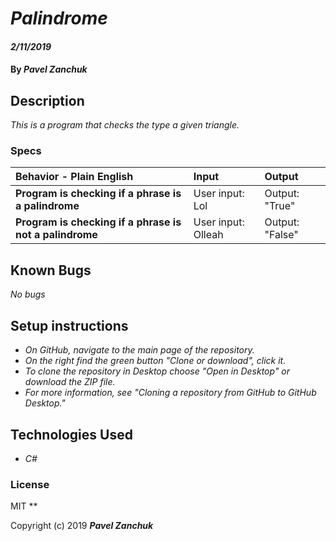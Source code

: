 # _Palindrome_

#### _2/11/2019_

#### By _**Pavel Zanchuk**_

## Description
_This is a program that checks the type a given triangle._

### Specs
| Behavior - Plain English | Input | Output |
| :-------------     | :------------- | :------------- |
| **Program is checking if a phrase is a palindrome** | User input: Lol | Output: "True"|
| **Program is checking if a phrase is not a palindrome** | User input: Olleah | Output: "False"|



## Known Bugs

_No bugs_

## Setup instructions
* _On GitHub, navigate to the main page of the repository._
* _On the right find the green button "Clone or download", click it._
* _To clone the repository in Desktop choose "Open in Desktop" or download the ZIP file._
* _For more information, see "Cloning a repository from GitHub to GitHub Desktop."_

## Technologies Used

* _C#_

### License
MIT
**

Copyright (c) 2019 **_Pavel Zanchuk_**

